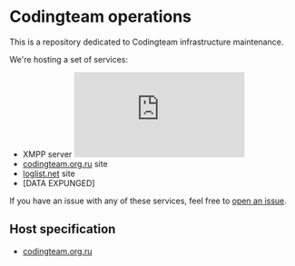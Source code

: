 Codingteam operations
=====================

This is a repository dedicated to Codingteam infrastructure maintenance.

We're hosting a set of services:

- XMPP server [![xmpp.net score][badge-xmpp.net]][xmpp.net]
- [codingteam.org.ru][] site
- [loglist.net][] site
- [DATA EXPUNGED]

If you have an issue with any of these services, feel free to [open an
issue][issues].

Host specification
------------------

- [codingteam.org.ru][host-ctor]

[host-ctor]: ctos/Host.md

[codingteam.org.ru]: https://codingteam.org.ru
[issues]: https://github.com/codingteam/devops/issues
[loglist.net]: https://loglist.net
[xmpp.net]:  https://xmpp.net/result.php?domain=codingteam.org.ru&type=client

[badge-xmpp.net]: https://xmpp.net/badge.php?domain=codingteam.org.ru
